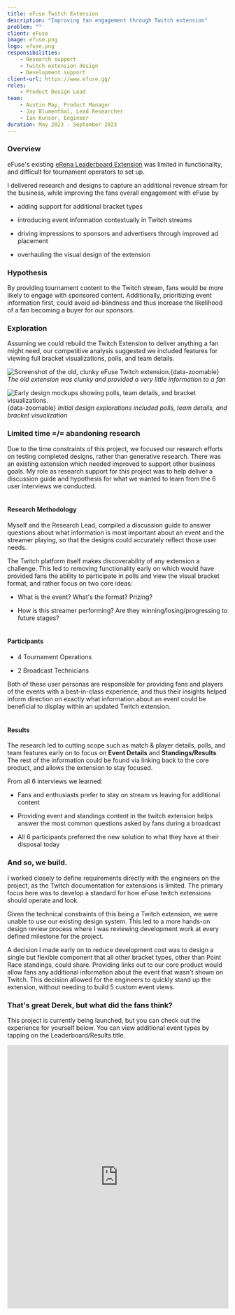 ```yaml
---
title: eFuse Twitch Extension
description: "Improving fan engagement through Twitch extension"
problem: ""
client: eFuse
image: efuse.png
logo: efuse.png
responsibilities:
    - Research support
    - Twitch extension design
    - Development support    
client-url: https://www.efuse.gg/
roles: 
    - Product Design Lead
team:
    - Austin May, Product Manager
    - Jay Blumenthal, Lead Researcher
    - Ian Kunser, Engineer
duration: May 2023 - September 2023
---
```

<section>

### Overview
eFuse's existing [eRena Leaderboard Extension](https://dashboard.twitch.tv/extensions/7n05t3351hle0tx07a4uejyjmk8aay-1.4.6) was limited in functionality, and difficult for tournament operators to set up. 

I delivered research and designs to capture an additional revenue stream for the business, while improving the fans overall engagement with eFuse by
- adding support for additional bracket types

- introducing event information contextually in Twitch streams

- driving impressions to sponsors and advertisers through improved ad placement

- overhauling the visual design of the extension
</section>

<section>

### Hypothesis
By providing tournament content to the Twitch stream, fans would be more likely to engage with sponsored content. Additionally, prioritizing event information first, could avoid ad-blindness and thus increase the likelihood of a fan becoming a buyer for our sponsors.
</section>
<section>

### Exploration
Assuming we could rebuild the Twitch Extension to deliver anything a fan might need, our competitive analysis suggested we included features for viewing full bracket visualizations, polls, and team details. 

![Screenshot of the old, clunky eFuse Twitch extension.](/assets/projects/efuse/old-extension.png){data-zoomable}
*The old extension was clunky and provided a very little information to a fan* 

![Early design mockups showing polls, team details, and bracket visualizations.](/assets/projects/efuse/efuse-old-mocks.png){data-zoomable}
*Initial design explorations included polls, team details, and bracket visualization*
</section>
<section>

### Limited time =/= abandoning research
Due to the time constraints of this project, we focused our research efforts on testing completed designs, rather than generative research. There was an existing extension which needed improved to support other business goals. My role as research support for this project was to help deliver a discussion guide and hypothesis for what we wanted to learn from the 6 user interviews we conducted. 
<br/><br/>

#### Research Methodology
Myself and the Research Lead, compiled a discussion guide to answer questions about what information is most important about an event and the streamer playing, so that the designs could accurately reflect those user needs. 

The Twitch platform itself makes discoverability of any extension a challenge. This led to removing functionality early on which would have provided fans the ability to participate in polls and view the visual bracket format, and rather focus on two core ideas: 
- What is the event? What's the format? Prizing?

- How is this streamer performing? Are they winning/losing/progressing to future stages?
<br/><br/>

#### Participants
- 4 Tournament Operations

- 2 Broadcast Technicians

Both of these user personas are responsible for providing fans and players of the events with a best-in-class experience, and thus their insights helped inform direction on exactly what information about an event could be beneficial to display within an updated Twitch extension.
<br/><br/>

#### Results
The research led to cutting scope such as match & player details, polls, and team features early on to focus on **Event Details** and **Standings/Results**. The rest of the information could be found via linking back to the core product, and allows the extension to stay focused.

From all 6 interviews we learned:
- Fans and enthusiasts prefer to stay on stream vs leaving for additional content

- Providing event and standings content in the twitch extension helps answer the most common questions asked by fans during a broadcast

- All 6 participants preferred the new solution to what they have at their disposal today
</section>
<section>

### And so, we build.
I worked closely to define requirements directly with the engineers on the project, as the Twitch documentation for extensions is limited. The primary focus here was to develop a standard for how eFuse twitch extensions should operate and look. 

Given the technical constraints of this being a Twitch extension, we were unable to use our existing design system. This led to a more hands-on design review process where I was reviewing development work at every defined milestone for the project.

A decision I made early on to reduce development cost was to design a single but flexible component that all other bracket types, other than Point Race standings, could share. Providing links out to our core product would allow fans any additional information about the event that wasn't shown on Twitch. This decision allowed for the engineers to quickly stand up the extension, without needing to build 5 custom event views.
</section>
<section>

### That's great Derek, but what did the fans think?
This project is currently being launched, but you can check out the experience for yourself below. You can view additional event types by tapping on the Leaderboard/Results title.
<iframe title="eFuse Twitch Extension Figma Prototype" style="border: 1px solid rgba(0, 0, 0, 0.1);" width="100%" height="600" src="https://www.figma.com/embed?embed_host=share&url=https%3A%2F%2Fwww.figma.com%2Fproto%2FmauJERpc2w2i6EteeTsLd0%2FTwitch-Extension%3Fpage-id%3D226%253A143151%26type%3Ddesign%26node-id%3D226-157507%26viewport%3D401%252C-120%252C0.05%26t%3Dx4POUBsirglu2NmA-1%26scaling%3Dmin-zoom%26starting-point-node-id%3D226%253A157507%26mode%3Ddesign" allowfullscreen></iframe>
</section>